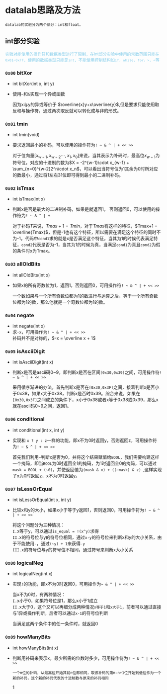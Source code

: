 # datalab思路及方法
`datalab的实验分为两个部分：int和float。`

## int部分实验
<font color=skyblue size =2pp>实验对能使用的操作符和数据类型进行了限制，在int部分实验中使用的常数范围只能在`0x01~0xFF`，使用的数据类型只能是`int`，不能使用控制结构如`if, while, for，>, <`等</font>

### `0x00` bitXor
- int bitXor(int x, int y)
- 使用`~`和`&`实现一个异或函数  
  
  因为x与y的异或等价于 $\overline{x}y+x\overline{y}$,但是要求只能使用取反和与操作符，通过两次取反就可以转化成与非的形式。


### `0x01` tmin
- int tmin(void)
- 要求返回最小的补码，可以使用的操作符为`! ~ & ^ | + << >>`  
  
  对于位向量$[x_{w-1},x_{w-2}\cdots, x_{1}, x_{0}]$来说，当其表示为补码时，最高位$x_{w-1}$为符号位，对应的十进制的数为$X = -2^{w-1}\cdot x_{w-1} + \sum_{n=0}^{w-2}2^n\cdot x_n$，可以看出当符号位为1其余为0时所对应的数最小，通过将1左右31位即可得到最小的二进制补码。

### `0x02` isTmax
- int isTmax(int x)
- 判断x是否是最大的二进制补码，如果是就返回1， 否则返回0，可以使用的操作符为`! ~ & ^ | +`  
  
  对于补码$T$来说，$Tmax+1=Tmin$，对于$Tmax$有这样的特征，$Tmax+1 = \overline{Tmax}$，但是-1也有这个特征，所以需要在满足这个特征的同时不为-1，代码中`cond1`求的就是x是否满足这个特征，当其为1的时候代表满足特征，`cond2`代表是否为-1，当其为1的时候为真，当满足`cond1`为真且`cond2`为假的条件时x为Tmax。

### `0x03` allOldBits
- int allOldBits(int x)
- 如果x的所有奇数位为1，返回1，否则返回0，可用操作符`! ~ & ^ | + << >>`  
  
  一个数如果与一个所有奇数位都为1的数进行与运算之后，等于一个所有奇数位都为1的数，那么他就是一个奇数位都为1的数。

### `0x04` negate
- int negate(int x)
- 求`-x`，可用操作为`! ~ & ^ | + << >>`  
  补码并不是对称的，$-x = \overline x + 1$

### `0x05` isAsciiDigit
- int isAsciiDigit(int x)
- 判断x是否是ascii码0~9，即判断x是否在区间`[0x30,0x39]`之间，可用操作符`! ~ & ^ | + << >> `  
  
  采用循序渐进的办法，首先判断x是否在`[0x30,0x3F]`之间，接着判断x是否小于0x38，如果x大于0x38，判断x是否时0x39。综合来说，如果在`[0x30,0x3F]`之间成立的条件下，x小于0x38或者x等于0x38或0x39，那么x就在ascii码0~9之间，返回1。

### `0x06` conditional
- int conditional(int x, int y)
- 实现和 `x ? y : z`一样的功能，即x不为0时返回y，否则返回z，可用操作符为`! ~ & ^ | + << >>`  
  
  首先我们利用`~`判断x是否为0，并将这个结果赋值给`BOOL`，我们需要构建这样一个掩码，即当`BOOL`为0时返回全1的掩码，为1时返回全0的掩码，可以通过`mask = BOOL + (~0)`，并使返回值为`(mask & x) + ((~mask) & z) `,这样实现了x为0时返回z，x不为0时返回y。

### `0x07` isLessOrEqual
- int isLessOrEqual(int x, int y)
- 比较x和y的大小，如果x小于等于y返回1，否则返回0，可用操作符为`! ~ & ^ | + << >>`
  
  将这个问题分为三种情况：  
  `I.`x等于y，可以通过`is_equal = !(x^y)`求得    
  `II.`x的符号位与y的符号位相同，通过`x-y`的符号位来判断x和y的大小关系，由于不能使用`-`，通过`(~y) + 1`来获得`-y`  
  `III.`x的符号位与y的符号位不相同，通过符号来判断x大小关系

### `0x08` logicalNeg
- int logicalNeg(int x)
- 实现`!`的功能，即x不为0时返回0，可用操作为`~ & ^ | + << >>`

  当x不为0时，有两种情况：  
  `I.`x小于0，如果符号位是1，那么x小于1成立  
  `II.`x大于0，这个又可以再细分成两种情况`x等于1`和`x大于1`，前者可以通过直接与1异或操作判断，后者可以通过`x-1`的符号位判断  

  当满足这两个条件中的任一条件时，就返回0

### `0x09` howManyBits
- int howManyBits(int x)
- 判断用补码来表示x，最少所需的位数时多少，可用操作符为`! ~ & ^ | + << >>`

  `一个m位的补码，从最高位开始其前n位都相同，取该补码的第m-n+1位开始到低位作为一个新的补码，这个新的补码代表的十进制数与原来的补码相同`

  1
  

